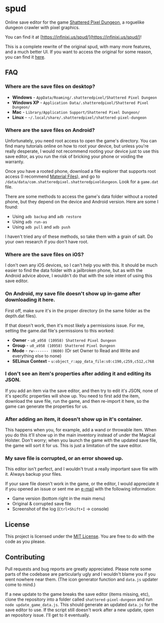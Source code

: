 # spud

Online save editor for the game [Shattered Pixel Dungeon](https://github.com/00-Evan/shattered-pixel-dungeon), a roguelike dungeon crawler with pixel graphics.

You can find it at [https://infinixi.us/spud/](https://infinixi.us/spud/)!

This is a complete rewrite of the original spud, with many more features, and a much better UI. If you want to access the original for some reason, you can find it [here](https://infinixi.us/spud/old/index.html).

## FAQ

### Where are the save files on desktop?

- **Windows** - `AppData/Roaming/.shatteredpixel/Shattered Pixel Dungeon`
- **Windows XP** - `Application Data/.shatteredpixel/Shattered Pixel Dungeon/`
- **Mac** - `Library/Application Support/Shattered Pixel Dungeon/`
- **Linux** - `~/.local/share/.shatteredpixel/shattered-pixel-dungeon`

### Where are the save files on Android?

Unfortunately, you need root access to open the game's directory. You can find many tutorials online on how to root your device, but unless you're really desperate, I would not recommend rooting your device just to use this save editor, as you run the risk of bricking your phone or voiding the warranty.

Once you have a rooted phone, download a file explorer that supports root access (I recommend [Material Files](https://play.google.com/store/apps/details?id=me.zhanghai.android.files&hl=en)), and go to `/data/data/com.shatteredpixel.shatteredpixeldungeon`. Look for a `game.dat` file.

There are some methods to access the game's data folder without a rooted phone, but they depend on the device and Android version. Here are some I found:
- Using `adb backup` and `adb restore`
- Using `adb run-as`
- Using `adb pull` and `adb push`

I haven't tried any of these methods, so take them with a grain of salt. Do your own research if you don't have root.

### Where are the save files on iOS?

I don't own any iOS devices, so I can't help you with this. It should be much easier to find the data folder with a jailbroken phone, but as with the Android advice above, I wouldn't do that with the sole intent of using this save editor.

### On Android, my save file doesn't show up in-game after downloading it here.

First off, make sure it's in the proper directory (in the same folder as the depth.dat files).

If that doesn't work, then it's most likely a permissions issue.
For me, setting the game.dat file's permissions to this worked:
- **Owner** - `u0_a958 (10958) Shattered Pixel Dungeon`
- **Group** - `u0_a958 (10958) Shattered Pixel Dungeon`
- **Mode** - `rw------- (0600)` (Or set Owner to Read and Write and everything else to none)
- **SELinux Context** - `u:object_r:app_data_file:s0:c190,c259,c512,c768`

### I don't see an item's properties after adding it and editing its JSON.

If you add an item via the save editor, and then try to edit it's JSON, none of it's specific properties will show up. You need to first add the item, download the save file, run the game, and then re-import it here, so the game can generate the properties for us.

### After adding an item, it doesn't show up in it's container.

This happens when you, for example, add a wand or throwable item. When you do this it'll show up in the main inventory instead of under the Magical Holster. Don't worry; when you launch the game with the updated save file, the game will sort it for us. This is just a limitation of the save editor.

### My save file is corrupted, or an error showed up.

This editor isn't perfect, and I wouldn't trust a really important save file with it. Always backup your files.

If your save file doesn't work in the game, or the editor, I would appreciate it if you opened an issue or sent me an [e-mail](mailto:spud@infinixi.us) with the following information:
- Game version (bottom right in the main menu)
- Original & corrupted save file
- Screenshot of the log (`Ctrl+Shift+I` -> console)
  
## License

This project is licensed under the [MIT License](https://github.com/Infinixius/spud/blob/main/LICENSE). You are free to do with the code as you please.

## Contributing

Pull requests and bug reports are greatly appreciated. Please note some parts of the codebase are particularly ugly and I wouldn't blame you if you went nowhere near them. (The icon generator function and `data.js` updater come to mind.)

If a new update to the game breaks the save editor (items missing, etc), clone the repository into a folder called `shattered-pixel-dungeon` and run `node update_game_data.js`. This should generate an updated `data.js` for the save editor to use. If the script still doesn't work after a new update, open an repository issue. I'll get to it eventually.